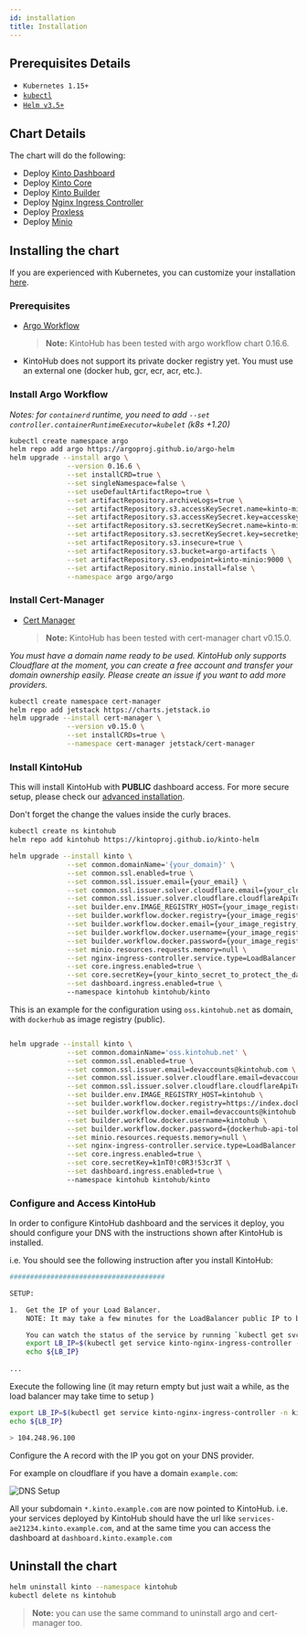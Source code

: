 ```yaml
---
id: installation
title: Installation
---
```


## Prerequisites Details

- `Kubernetes 1.15+`
- [`kubectl`](https://kubernetes.io/docs/tasks/tools/install-kubectl/)
- [`Helm v3.5+`](https://helm.sh/)

## Chart Details

The chart will do the following:

- Deploy [Kinto Dashboard](https://github.com/kintoproj/kinto-dashboard)
- Deploy [Kinto Core](https://github.com/kintoproj/kinto-core)
- Deploy [Kinto Builder](https://github.com/kintoproj/kinto-builder)
- Deploy [Nginx Ingress Controller](https://github.com/bitnami/charts/tree/master/bitnami/nginx-ingress-controller)
- Deploy [Proxless](https://github.com/bappr/proxless)
- Deploy [Minio](https://github.com/minio/charts)

## Installing the chart

If you are experienced with Kubernetes, you can customize your installation [here](advanced-installation.md).

### Prerequisites

- [Argo Workflow](https://github.com/argoproj/argo-workflows)

  > **Note:** KintoHub has been tested with argo workflow chart 0.16.6.

- KintoHub does not support its private docker registry yet. You must use an external one (docker hub, gcr, ecr, acr, etc.).

### Install Argo Workflow

_Notes: for `containerd` runtime, you need to add `--set controller.containerRuntimeExecutor=kubelet` (k8s +1.20)_

```sh
kubectl create namespace argo
helm repo add argo https://argoproj.github.io/argo-helm
helm upgrade --install argo \
              --version 0.16.6 \
              --set installCRD=true \
              --set singleNamespace=false \
              --set useDefaultArtifactRepo=true \
              --set artifactRepository.archiveLogs=true \
              --set artifactRepository.s3.accessKeySecret.name=kinto-minio \
              --set artifactRepository.s3.accessKeySecret.key=accesskey \
              --set artifactRepository.s3.secretKeySecret.name=kinto-minio \
              --set artifactRepository.s3.secretKeySecret.key=secretkey \
              --set artifactRepository.s3.insecure=true \
              --set artifactRepository.s3.bucket=argo-artifacts \
              --set artifactRepository.s3.endpoint=kinto-minio:9000 \
              --set artifactRepository.minio.install=false \
              --namespace argo argo/argo
```

### Install Cert-Manager

- [Cert Manager](https://cert-manager.io/docs/)

  > **Note:** KintoHub has been tested with cert-manager chart v0.15.0.

_You must have a domain name ready to be used. KintoHub only supports Cloudflare at the moment, you can create a free account and transfer your domain ownership easily. Please create an issue if you want to add more providers._

```sh
kubectl create namespace cert-manager
helm repo add jetstack https://charts.jetstack.io
helm upgrade --install cert-manager \
              --version v0.15.0 \
              --set installCRDs=true \
              --namespace cert-manager jetstack/cert-manager
```

### Install KintoHub

This will install KintoHub with **PUBLIC** dashboard access.
For more secure setup, please check our [advanced installation](advanced-installation.md).

Don't forget the change the values inside the curly braces.

```sh
kubectl create ns kintohub
helm repo add kintohub https://kintoproj.github.io/kinto-helm

helm upgrade --install kinto \
              --set common.domainName='{your_domain}' \
              --set common.ssl.enabled=true \
              --set common.ssl.issuer.email={your_email} \
              --set common.ssl.issuer.solver.cloudflare.email={your_cloudflare_account} \
              --set common.ssl.issuer.solver.cloudflare.cloudflareApiToken={your_cloudflare_api_token} \
              --set builder.env.IMAGE_REGISTRY_HOST={your_image_registry_host} \
              --set builder.workflow.docker.registry={your_image_registry_api_host} \
              --set builder.workflow.docker.email={your_image_registry_email} \
              --set builder.workflow.docker.username={your_image_registry_username} \
              --set builder.workflow.docker.password={your_image_registry_password} \
              --set minio.resources.requests.memory=null \
              --set nginx-ingress-controller.service.type=LoadBalancer \
              --set core.ingress.enabled=true \
              --set core.secretKey={your_kinto_secret_to_protect_the_dashboard} \
              --set dashboard.ingress.enabled=true \             
              --namespace kintohub kintohub/kinto
```

This is an example for the configuration using `oss.kintohub.net` as domain, with `dockerhub` as image registry (public).

```sh

helm upgrade --install kinto \
              --set common.domainName='oss.kintohub.net' \
              --set common.ssl.enabled=true \
              --set common.ssl.issuer.email=devaccounts@kintohub.com \
              --set common.ssl.issuer.solver.cloudflare.email=devaccounts@kintohub.com \
              --set common.ssl.issuer.solver.cloudflare.cloudflareApiToken={cloudflare-api-token} \
              --set builder.env.IMAGE_REGISTRY_HOST=kintohub \
              --set builder.workflow.docker.registry=https://index.docker.io/v1/ \
              --set builder.workflow.docker.email=devaccounts@kintohub.com \
              --set builder.workflow.docker.username=kintohub \
              --set builder.workflow.docker.password={dockerhub-api-token} \
              --set minio.resources.requests.memory=null \
              --set nginx-ingress-controller.service.type=LoadBalancer \
              --set core.ingress.enabled=true \
              --set core.secretKey=k1nT0!c0R3!53cr3T \
              --set dashboard.ingress.enabled=true \             
              --namespace kintohub kintohub/kinto
```

### Configure and Access KintoHub

In order to configure KintoHub dashboard and the services it deploy, you should configure your DNS with the instructions shown after KintoHub is installed.

i.e. You should see the following instruction after you install KintoHub:

```sh
######################################

SETUP:

1.  Get the IP of your Load Balancer.
    NOTE: It may take a few minutes for the LoadBalancer public IP to be available!

    You can watch the status of the service by running `kubectl get svc -n kintohub -w kinto-nginx-ingress-controller`.
    export LB_IP=$(kubectl get service kinto-nginx-ingress-controller -n kintohub -o jsonpath="{.status.loadBalancer.ingress[0].ip}")
    echo ${LB_IP}
    
...
```

Execute the following line (it may return empty but just wait a while, as the load balancer may take time to setup )

```sh
export LB_IP=$(kubectl get service kinto-nginx-ingress-controller -n kintohub -o jsonpath="{.status.loadBalancer.ingress[0].ip}")
echo ${LB_IP}

> 104.248.96.100
```

Configure the A record with the IP you got on your DNS provider.

For example on cloudflare if you have a domain `example.com`:

![DNS Setup](/img/get-started/dns-setup.png)

All your subdomain `*.kinto.example.com` are now pointed to KintoHub. i.e. your services deployed by KintoHub should have the url like `services-ae21234.kinto.example.com`, and at the same time you can access the dashboard at `dashboard.kinto.example.com` 

## Uninstall the chart

```sh
helm uninstall kinto --namespace kintohub
kubectl delete ns kintohub
```

> **Note:** you can use the same command to uninstall argo and cert-manager too.